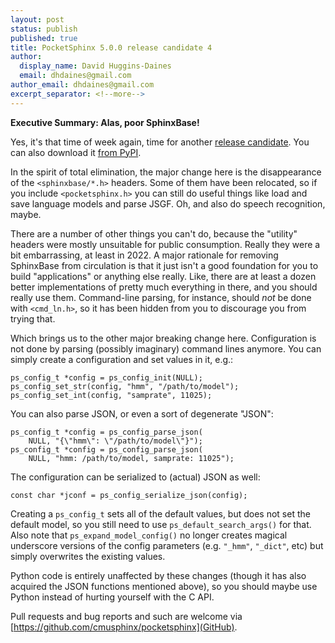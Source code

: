 ```yaml
---
layout: post
status: publish
published: true
title: PocketSphinx 5.0.0 release candidate 4
author:
  display_name: David Huggins-Daines
  email: dhdaines@gmail.com
author_email: dhdaines@gmail.com
excerpt_separator: <!--more-->
---
```


**Executive Summary: Alas, poor SphinxBase!**

Yes, it's that time of week again, time for another [release
candidate](https://github.com/cmusphinx/pocketsphinx/releases/tag/v5.0.0rc4).
You can also download it [from
PyPI](https://pypi.org/project/pocketsphinx/).

In the spirit of total elimination, the major change here is the
disappearance of the `<sphinxbase/*.h>` headers.  Some of them have
been relocated, so if you include `<pocketsphinx.h>` you can still do
useful things like load and save language models and parse JSGF.  Oh,
and also do speech recognition, maybe.

There are a number of other things you can't do, because the "utility"
headers were mostly unsuitable for public consumption.  Really they
were a bit embarrassing, at least in 2022.  A major rationale for
removing SphinxBase from circulation is that it just isn't a good
foundation for you to build "applications" or anything else really.
Like, there are at least a dozen better implementations of pretty much
everything in there, and you should really use them.  Command-line
parsing, for instance, should *not* be done with `<cmd_ln.h>`, so it
has been hidden from you to discourage you from trying that.

Which brings us to the other major breaking change here.
Configuration is not done by parsing (possibly imaginary) command
lines anymore.  You can simply create a configuration and set values
in it, e.g.:

    ps_config_t *config = ps_config_init(NULL);
    ps_config_set_str(config, "hmm", "/path/to/model");
    ps_config_set_int(config, "samprate", 11025);

You can also parse JSON, or even a sort of degenerate "JSON":

    ps_config_t *config = ps_config_parse_json(
        NULL, "{\"hmm\": \"/path/to/model\"}");
    ps_config_t *config = ps_config_parse_json(
        NULL, "hmm: /path/to/model, samprate: 11025");

The configuration can be serialized to (actual) JSON as well:

    const char *jconf = ps_config_serialize_json(config);

Creating a `ps_config_t` sets all of the default values, but does not
set the default model, so you still need to use
`ps_default_search_args()` for that.  Also note that
`ps_expand_model_config()` no longer creates magical underscore
versions of the config parameters (e.g. `"_hmm"`, `"_dict"`, etc) but
simply overwrites the existing values.

Python code is entirely unaffected by these changes (though it has
also acquired the JSON functions mentioned above), so you should maybe
use Python instead of hurting yourself with the C API.

Pull requests and bug reports and such are welcome via
[https://github.com/cmusphinx/pocketsphinx](GitHub).
